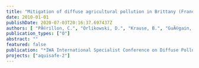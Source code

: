 ```yaml
---
title: "Mitigation of diffuse agricultural pollution in Brittany (France): Pilot designs for constructed wetlands and bioretention swales"
date: 2010-01-01
publishDate: 2020-07-03T20:16:37.697437Z
authors: [ "PÃ©rillon, C.", "Orlikowski, D.", "Krause, B.", "GuÃ©gain, C.", "Sautjeau, B.", "Randon, G.", "matzinger" ]
publication_types: ["0"]
abstract: ""
featured: false
publication: "*IWA International Specialist Conference on Diffuse Pollution (DIPCON)*"
projects: ["aquisafe-2"]
---
```


